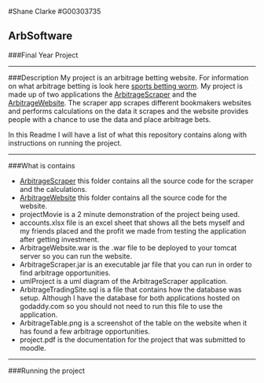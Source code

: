 #Shane Clarke
#G00303735

## ArbSoftware
###Final Year Project

---

###Description
My project is an arbitrage betting website. For information on what arbitrage betting is look here 
[sports betting worm](http://www.sportsbettingworm.com/arbitrage-betting/). My project is made up of two applications
the [ArbitrageScraper](/ArbitrageScraper) and the [ArbitrageWebsite](/ArbitrageWebsite). The scraper app scrapes different bookmakers
websites and performs calculations on the data it scrapes and the website provides people with a chance to use the data and place arbitrage bets.

In this Readme I will have a list of what this repository contains along with instructions on running the project.

---

###What is contains
- [ArbitrageScraper](/ArbitrageScraper) this folder contains all the source code for the scraper and the calculations.
- [ArbitrageWebsite](/ArbitrageWebsite) this folder contains all the source code for the website.
- projectMovie is a 2 minute demonstration of the project being used.
- accounts.xlsx file is an excel sheet that shows all the bets myself and my friends placed and the profit we made from testing the application after getting investment.
- ArbitrageWebsite.war is the .war file to be deployed to your tomcat server so you can run the website.
- ArbitrageScraper.jar is an executable jar file that you can run in order to find arbitrage opportunities.
- umlProject is a uml diagram of the ArbitrageScraper application.
- ArbitrageTradingSite.sql is a file that contains how the database was setup. Although I have the database for both applications 
hosted on godaddy.com so you should not need to run this file to use the application.
- ArbitrageTable.png is a screenshot of the table on the website when it has found a few arbitrage opportunities.
- project.pdf is the documentation for the project that was submitted to moodle.

---

###Running the project
